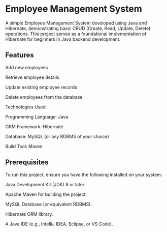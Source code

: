 # Employee Management System

A simple Employee Management System developed using Java and Hibernate, 
demonstrating basic CRUD (Create, Read, Update, Delete) operations. 
This project serves as a foundational implementation of Hibernate 
for beginners in Java backend development.

## Features
Add new employees

Retrieve employee details

Update existing employee records

Delete employees from the database

Technologies Used

Programming Language: Java

ORM Framework: Hibernate

Database: MySQL (or any RDBMS of your choice)

Build Tool: Maven

## Prerequisites
To run this project, ensure you have the following installed on your system:

Java Development Kit (JDK) 8 or later.

Apache Maven for building the project.

MySQL Database (or equivalent RDBMS).

Hibernate ORM library.

A Java IDE (e.g., IntelliJ IDEA, Eclipse, or VS Code).

